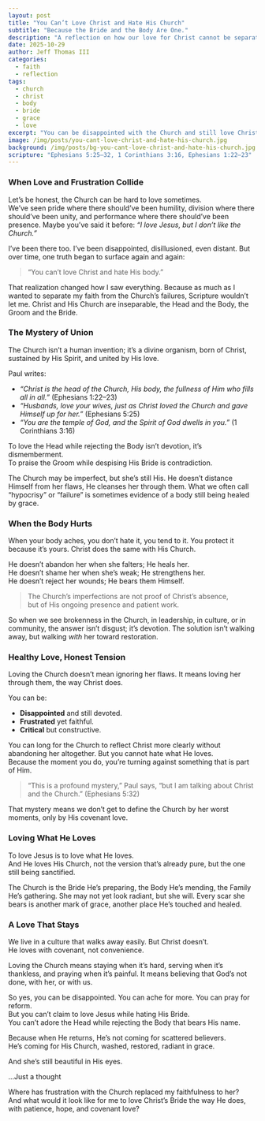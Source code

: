 ```yaml
---
layout: post
title: "You Can’t Love Christ and Hate His Church"
subtitle: "Because the Bride and the Body Are One."
description: "A reflection on how our love for Christ cannot be separated from our love for His Church, the imperfect yet beloved Bride He is still making beautiful."
date: 2025-10-29
author: Jeff Thomas III
categories:
  - faith
  - reflection
tags:
  - church
  - christ
  - body
  - bride
  - grace
  - love
excerpt: "You can be disappointed with the Church and still love Christ, but you can’t love Christ and hate His Body. The Head and the Body are one, and His love is covenant, not convenience."
image: /img/posts/you-cant-love-christ-and-hate-his-church.jpg
background: /img/posts/bg-you-cant-love-christ-and-hate-his-church.jpg
scripture: "Ephesians 5:25–32, 1 Corinthians 3:16, Ephesians 1:22–23"
---
```


### **When Love and Frustration Collide**

Let’s be honest, the Church can be hard to love sometimes.  
We’ve seen pride where there should’ve been humility, division where there should’ve been unity, and performance where there should’ve been presence. Maybe you’ve said it before: *“I love Jesus, but I don’t like the Church.”*  

I’ve been there too. I’ve been disappointed, disillusioned, even distant. But over time, one truth began to surface again and again:  
> “You can’t love Christ and hate His body.”  

That realization changed how I saw everything. Because as much as I wanted to separate my faith from the Church’s failures, Scripture wouldn’t let me. Christ and His Church are inseparable, the Head and the Body, the Groom and the Bride. 

### **The Mystery of Union**

The Church isn’t a human invention; it’s a divine organism, born of Christ, sustained by His Spirit, and united by His love.  

Paul writes:  
- *“Christ is the head of the Church, His body, the fullness of Him who fills all in all.”* (Ephesians 1:22–23)  
- *“Husbands, love your wives, just as Christ loved the Church and gave Himself up for her.”* (Ephesians 5:25)  
- *“You are the temple of God, and the Spirit of God dwells in you.”* (1 Corinthians 3:16)  

To love the Head while rejecting the Body isn’t devotion, it’s dismemberment.  
To praise the Groom while despising His Bride is contradiction.  

The Church may be imperfect, but she’s still His. He doesn’t distance Himself from her flaws, He cleanses her through them. What we often call “hypocrisy” or “failure” is sometimes evidence of a body still being healed by grace.  


### **When the Body Hurts**

When your body aches, you don’t hate it, you tend to it. You protect it because it’s yours. Christ does the same with His Church.  

He doesn’t abandon her when she falters; He heals her.  
He doesn’t shame her when she’s weak; He strengthens her.  
He doesn’t reject her wounds; He bears them Himself.  

> The Church’s imperfections are not proof of Christ’s absence,  
> but of His ongoing presence and patient work.  

So when we see brokenness in the Church, in leadership, in culture, or in community, the answer isn’t disgust; it’s devotion. The solution isn’t walking away, but walking *with* her toward restoration.  


### **Healthy Love, Honest Tension**

Loving the Church doesn’t mean ignoring her flaws. It means loving her through them, the way Christ does.  

You can be:
- **Disappointed** and still devoted.  
- **Frustrated** yet faithful.  
- **Critical** but constructive.  

You can long for the Church to reflect Christ more clearly without abandoning her altogether. But you cannot hate what He loves.  
Because the moment you do, you’re turning against something that is part of Him.  

> “This is a profound mystery,” Paul says, “but I am talking about Christ and the Church.” (Ephesians 5:32)

That mystery means we don’t get to define the Church by her worst moments, only by His covenant love.


### **Loving What He Loves**

To love Jesus is to love what He loves.  
And He loves His Church, not the version that’s already pure, but the one still being sanctified.  

The Church is the Bride He’s preparing, the Body He’s mending, the Family He’s gathering. She may not yet look radiant, but she will. Every scar she bears is another mark of grace, another place He’s touched and healed.  


### **A Love That Stays**

We live in a culture that walks away easily. But Christ doesn’t.  
He loves with covenant, not convenience.  

Loving the Church means staying when it’s hard, serving when it’s thankless, and praying when it’s painful. It means believing that God’s not done, with her, or with us.  

So yes, you can be disappointed. You can ache for more. You can pray for reform.  
But you can’t claim to love Jesus while hating His Bride.  
You can’t adore the Head while rejecting the Body that bears His name.  

Because when He returns, He’s not coming for scattered believers.  
He’s coming for His Church, washed, restored, radiant in grace.  

And she’s still beautiful in His eyes.  

...Just a thought

Where has frustration with the Church replaced my faithfulness to her?  
And what would it look like for me to love Christ’s Bride the way He does, with patience, hope, and covenant love?

